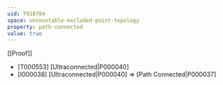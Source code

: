 ```yaml
---
uid: T018784
space: uncountable-excluded-point-topology
property: path-connected
value: true
---
```

[[Proof]]

* [T000553] [Ultraconnected|P000040]
* [I000038] [Ultraconnected|P000040] => [Path Connected|P000037]

